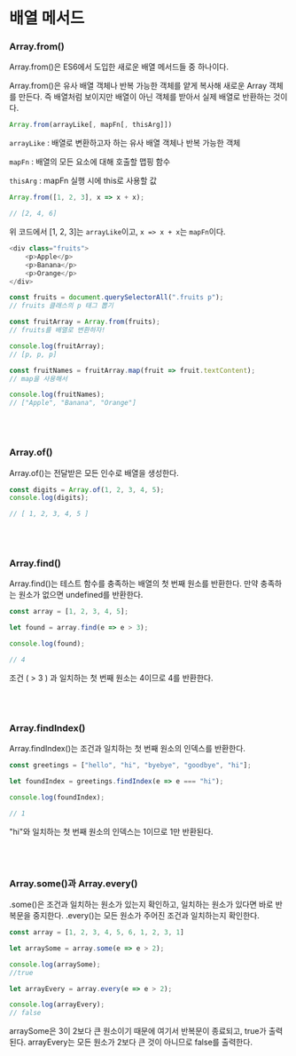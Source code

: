 # 배열 메서드

### Array.from()

Array.from()은 ES6에서 도입한 새로운 배열 메서드들 중 하나이다.

Array.from()은 유사 배열 객체나 반복 가능한 객체를 얕게 복사해 새로운 Array 객체를 만든다. 즉 배열처럼 보이지만 배열이 아닌 객체를 받아서 실제 배열로 반환하는 것이다.

```javascript
Array.from(arrayLike[, mapFn[, thisArg]])
```

`arrayLike` : 배열로 변환하고자 하는 유사 배열 객체나 반복 가능한 객체

`mapFn` : 배열의 모든 요소에 대해 호출할 맵핑 함수

`thisArg` : mapFn 실행 시에 this로 사용할 값

```javascript
Array.from([1, 2, 3], x => x + x);

// [2, 4, 6]
```

위 코드에서 [1, 2, 3]는 `arrayLike`이고, `x => x + x`는 `mapFn`이다.

```javascript
<div class="fruits">
    <p>Apple</p>
    <p>Banana</p>
    <p>Orange</p>
</div>

const fruits = document.querySelectorAll(".fruits p");
// fruits 클래스의 p 태그 뽑기

const fruitArray = Array.from(fruits);
// fruits를 배열로 변환하자!

console.log(fruitArray);
// [p, p, p]

const fruitNames = fruitArray.map(fruit => fruit.textContent);
// map을 사용해서

console.log(fruitNames);
// ["Apple", "Banana", "Orange"]
```

</br>

</br>

### Array.of()

Array.of()는 전달받은 모든 인수로 배열을 생성한다.

```javascript
const digits = Array.of(1, 2, 3, 4, 5);
console.log(digits);

// [ 1, 2, 3, 4, 5 ]
```

</br>

</br>

### Array.find()

Array.find()는 테스트 함수를 충족하는 배열의 첫 번째 원소를 반환한다. 만약 충족하는 원소가 없으면 undefined를 반환한다.

```javascript
const array = [1, 2, 3, 4, 5];

let found = array.find(e => e > 3);

console.log(found);

// 4
```

조건 ( > 3 ) 과 일치하는 첫 번째 원소는 4이므로 4를 반환한다.

</br>

</br>

### Array.findIndex()

Array.findIndex()는 조건과 일치하는 첫 번째 원소의 인덱스를 반환한다.

```javascript
const greetings = ["hello", "hi", "byebye", "goodbye", "hi"];

let foundIndex = greetings.findIndex(e => e === "hi");

console.log(foundIndex);

// 1
```

"hi"와 일치하는 첫 번째 원소의 인덱스는 1이므로 1만 반환된다.

</br>

</br>

### Array.some()과 Array.every()

.some()은 조건과 일치하는 원소가 있는지 확인하고, 일치하는 원소가 있다면 바로 반복문을 중지한다. .every()는 모든 원소가 주어진 조건과 일치하는지 확인한다.

```javascript
const array = [1, 2, 3, 4, 5, 6, 1, 2, 3, 1]

let arraySome = array.some(e => e > 2);

console.log(arraySome);
//true

let arrayEvery = array.every(e => e > 2);

console.log(arrayEvery);
// false
```

arraySome은 3이 2보다 큰 원소이기 때문에 여기서 반복문이 종료되고, true가 출력된다. arrayEvery는 모든 원소가 2보다 큰 것이 아니므로 false를 출력한다.